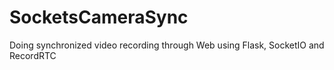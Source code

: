 # SocketsCameraSync
Doing synchronized video recording through Web using Flask, SocketIO and RecordRTC
